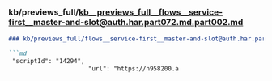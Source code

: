 ### kb/previews_full/kb__previews_full__flows__service-first__master-and-slot@auth.har.part072.md.part002.md

```md
### kb/previews_full/flows__service-first__master-and-slot@auth.har.part072.md (part 002)

```md
 "scriptId": "14294",
                      "url": "https://n958200.a
```

```

```
